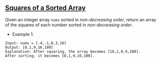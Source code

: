## [Squares of a Sorted Array](https://leetcode.com/problems/squares-of-a-sorted-array/)

Given an integer array `nums` sorted in *non-decreasing order*, return an array of the squares of each number sorted in *non-decreasing order*.


- Example 1:
```
Input: nums = [-4,-1,0,3,10]
Output: [0,1,9,16,100]
Explanation: After squaring, the array becomes [16,1,0,9,100].
After sorting, it becomes [0,1,9,16,100].
```
